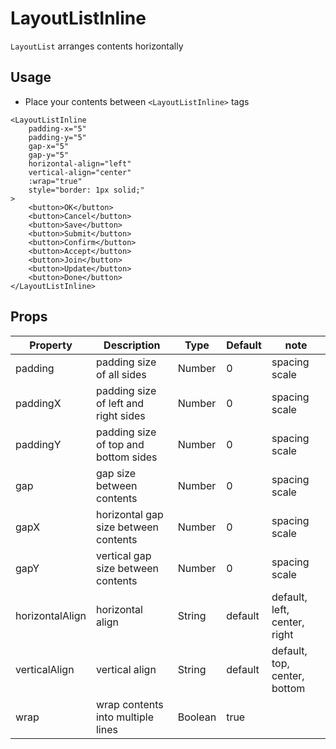 # LayoutListInline

`LayoutList` arranges contents horizontally

<Doc-LayoutListInlineDoc />

## Usage

- Place your contents between `<LayoutListInline>` tags

```vue live
<LayoutListInline
	padding-x="5"
	padding-y="5"
	gap-x="5"
	gap-y="5"
	horizontal-align="left"
	vertical-align="center"
	:wrap="true"
	style="border: 1px solid;"
>
	<button>OK</button>
	<button>Cancel</button>
	<button>Save</button>
	<button>Submit</button>
	<button>Confirm</button>
	<button>Accept</button>
	<button>Join</button>
	<button>Update</button>
	<button>Done</button>
</LayoutListInline>
```

## Props
| Property | Description | Type | Default | note |
| --- | --- | --- | --- | --- |
| padding | padding size of all sides | Number | 0 | spacing scale |
| paddingX | padding size of left and right sides | Number | 0 | spacing scale |
| paddingY | padding size of top and bottom sides | Number | 0 | spacing scale |
| gap | gap size between contents | Number | 0 | spacing scale |
| gapX | horizontal gap size between contents | Number | 0 | spacing scale |
| gapY | vertical gap size between contents | Number | 0 | spacing scale |
| horizontalAlign | horizontal align | String | default | default, left, center, right |
| verticalAlign | vertical align | String | default | default, top, center, bottom |
| wrap | wrap contents into multiple lines | Boolean | true ||
